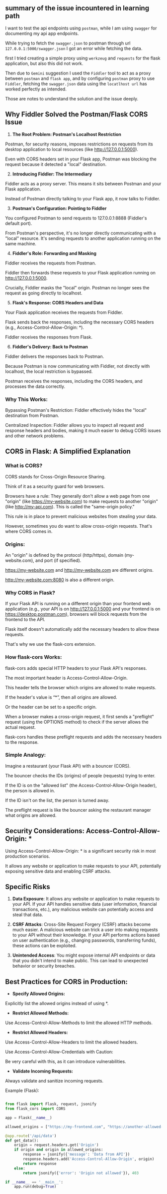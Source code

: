 ## summary of the issue incountered in learning path

I want to test the api endpoints using `postman`, while I am using `swagger` for documenting my api app endpoints.

While trying to fetch the `swagger.json` to postman through url `127.0.0.1:5000/swagger.json` I got an error while fetching the data.

first I tried creating a simple proxy using `werkzeug` and `requests` for the flask application, but also this did not work.

Then due to `Gemini` suggestion I used the `Fiddler` tool to act as a proxy between `postman` and `flask app`, and by configuring `postman` proxy to use `Fiddler`, fetching the `swagger.json` data using the `locatlhost url` has worked perfectly as intended.

Those are notes to understand the solution and the issue deeply.

## Why Fiddler Solved the Postman/Flask CORS Issue

1. **The Root Problem: Postman's Localhost Restriction**

Postman, for security reasons, imposes restrictions on requests from its desktop application to local resources (like http://127.0.0.1:5000).

Even with CORS headers set in your Flask app, Postman was blocking the request because it detected a "local" destination.

2. **Introducing Fiddler: The Intermediary**

Fiddler acts as a proxy server. This means it sits between Postman and your Flask application.

Instead of Postman directly talking to your Flask app, it now talks to Fiddler.

3. **Postman's Configuration: Pointing to Fiddler**

You configured Postman to send requests to 127.0.0.1:8888 (Fiddler's default port).

From Postman's perspective, it's no longer directly communicating with a "local" resource. It's sending requests to another application running on the same machine.

4. **Fiddler's Role: Forwarding and Masking**

Fiddler receives the requests from Postman.

Fiddler then forwards these requests to your Flask application running on http://127.0.0.1:5000.

Crucially, Fiddler masks the "local" origin. Postman no longer sees the request as going directly to localhost.

5. **Flask's Response: CORS Headers and Data**

Your Flask application receives the requests from Fiddler.

Flask sends back the responses, including the necessary CORS headers (e.g., Access-Control-Allow-Origin: \*).

Fiddler receives the responses from Flask.

6. **Fiddler's Delivery: Back to Postman**

Fiddler delivers the responses back to Postman.

Because Postman is now communicating with Fiddler, not directly with localhost, the local restriction is bypassed.

Postman receives the responses, including the CORS headers, and processes the data correctly.

### Why This Works:

Bypassing Postman's Restriction: Fiddler effectively hides the "local" destination from Postman.

Centralized Inspection: Fiddler allows you to inspect all request and response headers and bodies, making it much easier to debug CORS issues and other network problems.

## CORS in Flask: A Simplified Explanation

### What is CORS?

CORS stands for Cross-Origin Resource Sharing.

Think of it as a security guard for web browsers.

Browsers have a rule: They generally don't allow a web page from one "origin" (like https://my-website.com) to make requests to another "origin" (like http://my-api.com). This is called the "same-origin policy."

This rule is in place to prevent malicious websites from stealing your data.

However, sometimes you do want to allow cross-origin requests. That's where CORS comes in.

### Origins:

An "origin" is defined by the protocol (http/https), domain (my-website.com), and port (if specified).

https://my-website.com and http://my-website.com are different origins.

http://my-website.com:8080 is also a different origin.

### Why CORS in Flask?

If your Flask API is running on a different origin than your frontend web application (e.g., your API is on http://127.0.0.1:5000 and your frontend is on https://desktop.postman.com), browsers will block requests from the frontend to the API.

Flask itself doesn't automatically add the necessary headers to allow these requests.

That's why we use the flask-cors extension.

### How flask-cors Works:

flask-cors adds special HTTP headers to your Flask API's responses.

The most important header is Access-Control-Allow-Origin.

This header tells the browser which origins are allowed to make requests.

If the header's value is “\*”, then all origins are allowed.

Or the header can be set to a specific origin.

When a browser makes a cross-origin request, it first sends a "preflight" request (using the OPTIONS method) to check if the server allows the actual request.

flask-cors handles these preflight requests and adds the necessary headers to the response.

### Simple Analogy:

Imagine a restaurant (your Flask API) with a bouncer (CORS).

The bouncer checks the IDs (origins) of people (requests) trying to enter.

If the ID is on the "allowed list" (the Access-Control-Allow-Origin header), the person is allowed in.

If the ID isn't on the list, the person is turned away.

The preflight request is like the bouncer asking the restaurant manager what origins are allowed.

## Security Considerations: Access-Control-Allow-Origin: \*

Using Access-Control-Allow-Origin: \* is a significant security risk in most production scenarios.

It allows any website or application to make requests to your API, potentially exposing sensitive data and enabling CSRF attacks.

## Specific Risks

1. **Data Exposure**: It allows any website or application to make requests to your API. If your API handles sensitive data (user information, financial transactions, etc.), any malicious website can potentially access and steal that data.

2. **CSRF Attacks**: Cross-Site Request Forgery (CSRF) attacks become much easier. A malicious website can trick a user into making requests to your API without their knowledge. If your API performs actions based on user authentication (e.g., changing passwords, transferring funds), these actions can be exploited.

3. **Unintended Access**: You might expose internal API endpoints or data that you didn't intend to make public. This can lead to unexpected behavior or security breaches.

## Best Practices for CORS in Production:

- **Specify Allowed Origins:**

Explicitly list the allowed origins instead of using \*.

- **Restrict Allowed Methods:**

Use Access-Control-Allow-Methods to limit the allowed HTTP methods.

- **Restrict Allowed Headers:**

Use Access-Control-Allow-Headers to limit the allowed headers.

Use Access-Control-Allow-Credentials with Caution:

Be very careful with this, as it can introduce vulnerabilities.

- **Validate Incoming Requests:**

Always validate and sanitize incoming requests.

Example (Flask):

```python

from flask import Flask, request, jsonify
from flask_cors import CORS

app = Flask(__name__)

allowed_origins = ["https://my-frontend.com", "https://another-allowed-origin.com"]

@app.route('/api/data')
def get_data():
    origin = request.headers.get('Origin')
    if origin and origin in allowed_origins:
        response = jsonify({'message': 'Data from API'})
        response.headers.add('Access-Control-Allow-Origin', origin)
        return response
    else:
        return jsonify({'error': 'Origin not allowed'}), 403

if __name__ == '__main__':
    app.run(debug=True)
```
